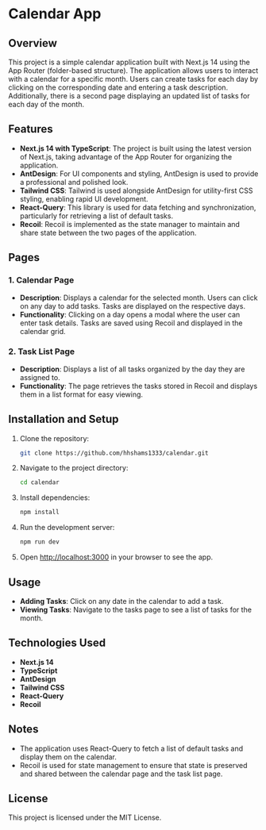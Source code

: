 
# Calendar App

## Overview
This project is a simple calendar application built with Next.js 14 using the App Router (folder-based structure). The application allows users to interact with a calendar for a specific month. Users can create tasks for each day by clicking on the corresponding date and entering a task description. Additionally, there is a second page displaying an updated list of tasks for each day of the month.

## Features
- **Next.js 14 with TypeScript**: The project is built using the latest version of Next.js, taking advantage of the App Router for organizing the application.
- **AntDesign**: For UI components and styling, AntDesign is used to provide a professional and polished look.
- **Tailwind CSS**: Tailwind is used alongside AntDesign for utility-first CSS styling, enabling rapid UI development.
- **React-Query**: This library is used for data fetching and synchronization, particularly for retrieving a list of default tasks.
- **Recoil**: Recoil is implemented as the state manager to maintain and share state between the two pages of the application.

## Pages

### 1. Calendar Page
- **Description**: Displays a calendar for the selected month. Users can click on any day to add tasks. Tasks are displayed on the respective days.
- **Functionality**: Clicking on a day opens a modal where the user can enter task details. Tasks are saved using Recoil and displayed in the calendar grid.

### 2. Task List Page
- **Description**: Displays a list of all tasks organized by the day they are assigned to.
- **Functionality**: The page retrieves the tasks stored in Recoil and displays them in a list format for easy viewing.

## Installation and Setup
1. Clone the repository:
    ```bash
    git clone https://github.com/hhshams1333/calendar.git
    ```
2. Navigate to the project directory:
    ```bash
    cd calendar
    ```
3. Install dependencies:
    ```bash
    npm install
    ```
4. Run the development server:
    ```bash
    npm run dev
    ```
5. Open [http://localhost:3000](http://localhost:3000) in your browser to see the app.

## Usage
- **Adding Tasks**: Click on any date in the calendar to add a task.
- **Viewing Tasks**: Navigate to the tasks page to see a list of tasks for the month.

## Technologies Used
- **Next.js 14**
- **TypeScript**
- **AntDesign**
- **Tailwind CSS**
- **React-Query**
- **Recoil**

## Notes
- The application uses React-Query to fetch a list of default tasks and display them on the calendar.
- Recoil is used for state management to ensure that state is preserved and shared between the calendar page and the task list page.

## License
This project is licensed under the MIT License.
